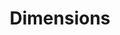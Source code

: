 ---
bigquery: https://console.cloud.google.com/bigquery?p=covid-19-dimensions-ai&page=table&d=data&t=publications
contributors: Digital Science, https://www.digital-science.com/
cost: Free for personal, non-commercial use.
description: Dimensions contains more than 100 million publications, ranging from
  articles published in scholarly journals, books and book chapters, to preprints
  and conference proceedings. All publications are contextualized with linked data
  sets, funding, publications, patents, clinical trials, and policy documents. You
  can also view associated categories, funders, institutions, and researcher profiles.
documentation: https://docs.dimensions.ai/bigquery/index.html
last_edit: Mon, 04 Apr 2022 19:04:00 GMT
location: https://www.dimensions.ai/products/free/
maintained_by: Digital Science, https://www.digital-science.com/
schema_fields: '[''funding_cny'', ''isbn'', ''research_org_state_codes'', ''category_rcdc'',
  ''current_assignee_countries'', ''date_imported_gbq'', ''category_for'', ''category_hra'',
  ''linkout'', ''original_abstract'', ''filing_status'', ''jurisdiction'', ''established'',
  ''repository_name'', ''citation_string'', ''date_normal'', ''funder_orgs'', ''funding_eur'',
  ''funder_org_countries'', ''phase'', ''research_org_cities'', ''research_org_city_names'',
  ''categories'', ''parent_id'', ''links'', ''abstract'', ''id'', ''original_assignee_countries'',
  ''pmcid'', ''funder_countries'', ''associated_publication_id'', ''concepts'', ''date_print'',
  ''eisbn'', ''organisation_details'', ''journal_lists'', ''publisher'', ''wikipedia_url'',
  ''title'', ''original_assignee'', ''book_title'', ''researcher_ids'', ''mesh_headings'',
  ''category_sdg'', ''application_number'', ''assignee_orgs'', ''relationships'',
  ''publication_date'', ''embargo_date'', ''granted_year'', ''funding_nzd'', ''funding_amount'',
  ''category_uoa'', ''repository_url'', ''priority_date'', ''investigators'', ''filing_year'',
  ''associated_grant_ids'', ''book_series_title'', ''kind'', ''cpc'', ''end_year'',
  ''pmid'', ''acronyms'', ''labels'', ''category_hrcs_rac'', ''current_assignee_orgs'',
  ''assignee_countries'', ''category_hrcs_hc'', ''ipcr'', ''category_icrp_cso'', ''associated_publication_doi'',
  ''category_icrp_ct'', ''associated_publication_arxiv_id'', ''name'', ''altmetrics'',
  ''resulting_publication_ids'', ''foa_number'', ''cited_by_ids'', ''funding_aud'',
  ''research_org_countries'', ''gender'', ''address'', ''inventor_names'', ''doi'',
  ''original_title'', ''language'', ''legal_status'', ''publication_year'', ''research_orgs'',
  ''funder_org_acronyms'', ''open_access_categories_v2'', ''patent_ids'', ''status'',
  ''expiration_year'', ''funding_cad'', ''family_id'', ''date_inserted'', ''pages'',
  ''original_assignee_orgs'', ''funding_chf'', ''date'', ''subtitles'', ''mesh_terms'',
  ''registry'', ''created_date'', ''repository_id'', ''brief_title'', ''reference_ids'',
  ''funding_details'', ''issue'', ''research_org_state_names'', ''research_org_country_names'',
  ''expiration_date'', ''funder_org_cities'', ''category_bra'', ''filing_date'', ''funding_currency'',
  ''funder_org'', ''citations_count'', ''publication_ids'', ''legal_events'', ''active_years'',
  ''source_id'', ''start_year'', ''acronym'', ''family_members_ids'', ''volume'',
  ''conference'', ''funding_jpy'', ''interventions'', ''acknowledgements'', ''description'',
  ''supporting_grant_ids'', ''conditions'', ''license'', ''type'', ''journal'', ''types'',
  ''authors'', ''date_modified'', ''date_online'', ''end_date'', ''citations'', ''proceedings_title'',
  ''funding_gbp'', ''funding_usd'', ''email_address'', ''external_ids'', ''granted_date'',
  ''current_assignee'', ''editors'', ''aliases'', ''associated_publication_pmid'',
  ''priority_year'', ''start_date'', ''resulting_publication_doi'', ''arxiv_id'',
  ''clinical_trial_ids'', ''open_access_categories'', ''family_count'', ''grant_number'',
  ''year'', ''funder_org_state_codes'', ''metrics'']'
shortname: dimensions
tags:
- scholarly literature
- patents
- funding
- clinical trials
- academic profiles
terms_of_use: 'Use of both the Dimensions COVID-19 dataset and full Dimensions dataset
  are subject to the Dimensions Terms of use: https://www.dimensions.ai/policies-terms-legal '
title: Dimensions
uuid: dcff88bd-fe6b-4fdb-8159-809bf9d7bc1c
---